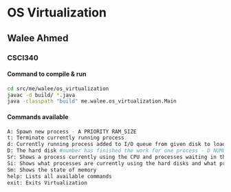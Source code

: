 # OS Virtualization
## Walee Ahmed
### CSCI340

#### Command to compile & run

```bash
cd src/me/walee/os_virtualization
javac -d build/ *.java
java -classpath "build" me.walee.os_virtualization.Main
```

#### Commands available

```bash
A: Spawn new process - A PRIORITY RAM_SIZE
t: Terminate currently running process
d: Currently running process added to I/O queue from given disk to load given file - d NUMBER FILE_NAME
D: The hard disk #number has finished the work for one process - D NUMBER
Sr: Shows a process currently using the CPU and processes waiting in the ready-queue
Si: Shows what processes are currently using the hard disks and what processes are waiting to use them
Sm: Shows the state of memory
help: Lists all available commands
exit: Exits Virtualization
```

